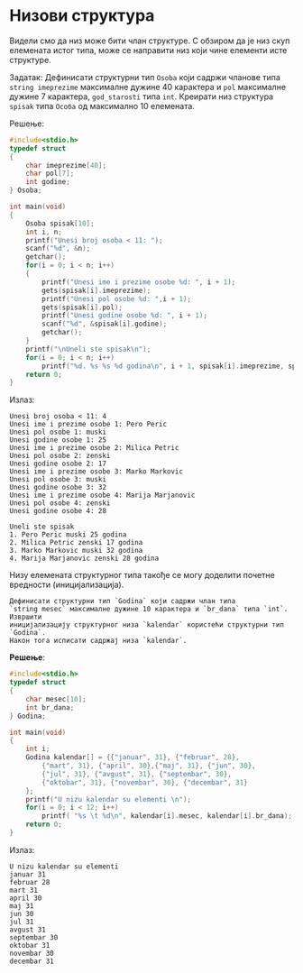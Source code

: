 # Низови структура

Видели смо да низ може бити члан структуре. С обзиром да је низ скуп елемената
истог типа, може се направити низ који чине елементи исте структуре.

Задатак: Дефинисати структурни тип `Osoba` који садржи чланове типа
`string imeprezime` максималне дужине 40 карактера и `pol` максималне дужине 7
карактера, `god_starosti` типа `int`. Креирати низ структура `spisak` типа `Особа`
од максимално 10 елемената.

Решење:

```c
#include<stdio.h>
typedef struct
{
    char imeprezime[40];
    char pol[7];
    int godine;
} Osoba;

int main(void)
{
    Osoba spisak[10];
    int i, n;
    printf("Unesi broj osoba < 11: ");
    scanf("%d", &n);
    getchar();
    for(i = 0; i < n; i++)
    {
        printf("Unesi ime i prezime osobe %d: ", i + 1);
        gets(spisak[i].imeprezime);	
        printf("Unesi pol osobe %d: ",i + 1);
        gets(spisak[i].pol);
        printf("Unesi godine osobe %d: ", i + 1);
        scanf("%d", &spisak[i].godine);
        getchar();	
    }
    printf("\nUneli ste spisak\n");
    for(i = 0; i < n; i++)
        printf("%d. %s %s %d godina\n", i + 1, spisak[i].imeprezime, spisak[i].pol, spisak[i].godine);
    return 0;
}
```

Излаз:

```text
Unesi broj osoba < 11: 4
Unesi ime i prezime osobe 1: Pero Peric
Unesi pol osobe 1: muski
Unesi godine osobe 1: 25
Unesi ime i prezime osobe 2: Milica Petric
Unesi pol osobe 2: zenski
Unesi godine osobe 2: 17
Unesi ime i prezime osobe 3: Marko Markovic
Unesi pol osobe 3: muski
Unesi godine osobe 3: 32
Unesi ime i prezime osobe 4: Marija Marjanovic
Unesi pol osobe 4: zenski
Unesi godine osobe 4: 28

Uneli ste spisak
1. Pero Peric muski 25 godina
2. Milica Petric zenski 17 godina
3. Marko Markovic muski 32 godina
4. Marija Marjanovic zenski 28 godina
```

Низу елемената структурног типа такође се могу доделити почетне вредности
(иницијализација).

```{questionnote}
Дефинисати структурни тип `Godina` који садржи члан типа
`string mesec` максималне дужине 10 карактера и `br_dana` типа `int`. Извршити
иницијализацију структурног низа `kalendar` користећи структурни тип `Godina`.
Након тога исписати садржај низа `kalendar`.
```

**Решење**:

```c
#include<stdio.h>
typedef struct
{
    char mesec[10];
    int br_dana;
} Godina;

int main(void)
{
    int i;
    Godina kalendar[] = {{"januar", 31}, {"februar", 28},
        {"mart", 31}, {"april", 30},{"maj", 31}, {"jun", 30}, 
        {"jul", 31}, {"avgust", 31}, {"septembar", 30}, 
        {"oktobar", 31}, {"novembar", 30}, {"decembar", 31}
    };
    printf("U nizu kalendar su elementi \n");
    for(i = 0; i < 12; i++)
        printf( "%s \t %d\n", kalendar[i].mesec, kalendar[i].br_dana);
    return 0;
}
```

Излаз:

```text
U nizu kalendar su elementi
januar 31
februar 28
mart 31
april 30
maj 31
jun 30
jul 31
avgust 31
septembar 30
oktobar 31
novembar 30
decembar 31
```
